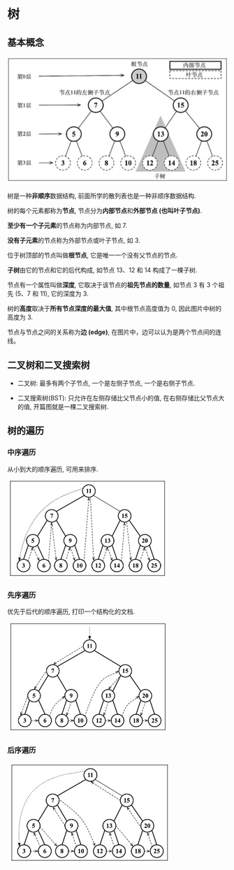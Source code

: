 # 树

## 基本概念

![树](../../../public/assets/tree.jpg)

树是一种**非顺序**数据结构, 前面所学的散列表也是一种非顺序数据结构.

树的每个元素都称为**节点**, 节点分为**内部节点**和**外部节点 (也叫叶子节点)**.

**至少有一个子元素**的节点称为内部节点, 如 7.

**没有子元素**的节点称为外部节点或叶子节点, 如 3.

位于树顶部的节点叫做**根节点**, 它是唯一一个没有父节点的节点.

**子树**由它的节点和它的后代构成, 如节点 13、12 和 14 构成了一棵子树.

节点有一个属性叫做**深度**, 它取决于该节点的**祖先节点的数量**, 如节点 3 有 3 个祖先 (5、7 和 11), 它的深度为 3.

树的**高度**取决于**所有节点深度的最大值**, 其中根节点高度值为 0, 因此图片中树的高度为 3.

节点与节点之间的关系称为**边 (edge)**, 在图片中，边可以认为是两个节点间的连线。

## 二叉树和二叉搜索树

- 二叉树: 最多有两个子节点, 一个是左侧子节点, 一个是右侧子节点.

- 二叉搜索树(BST): 只允许在左侧存储比父节点小的值, 在右侧存储比父节点大的值, 开篇图就是一棵二叉搜索树.

## 树的遍历

### 中序遍历

从小到大的顺序遍历, 可用来排序.

![中序遍历](../../../public/assets/inOrderTraverse.jpg)

### 先序遍历

优先于后代的顺序遍历, 打印一个结构化的文档.

![先序遍历](../../../public/assets/preOrderTraverse.jpg)

### 后序遍历

![后序遍历](../../../public/assets/postOrderTraverse.jpg)
